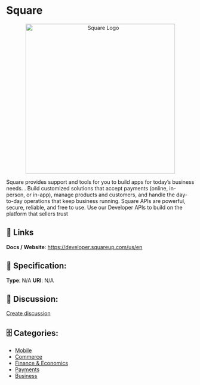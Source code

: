 # Square
<p align="center">
    <img width="400" src="https://raw.githubusercontent.com/apis-list/apis-list/main/apis/square/logo_256x256.png" alt="Square Logo"/>
</p>

Square provides support and tools for you to build apps for today’s business needs. . Build customized solutions that accept payments (online, in-person, or in-app), manage products and customers, and handle the day-to-day operations that keep business running. Square APIs are powerful, secure, reliable, and free to use.  Use our Developer APIs to build on the platform that sellers trust

##  🔗 Links
**Docs / Website**: https://developer.squareup.com/us/en

## 🧬 Specification:
**Type**: N/A
**URI**: N/A

## 💬 Discussion:
[Create discussion](https://github.com/apis-list/apis-list/discussions/new)

## 🗄️ Categories:
- [Mobile](https://github.com/apis-list/apis-list#mobile)
- [Commerce](https://github.com/apis-list/apis-list#commerce)
- [Finance & Economics](https://github.com/apis-list/apis-list#finance--economics)
- [Payments](https://github.com/apis-list/apis-list#payments)
- [Business](https://github.com/apis-list/apis-list#business)










